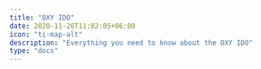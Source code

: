 ```yaml
---
title: "OXY IDO"
date: 2020-11-26T11:02:05+06:00
icon: "ti-map-alt"
description: "Everything you need to know about the OXY IDO"
type: "docs"
---
```

